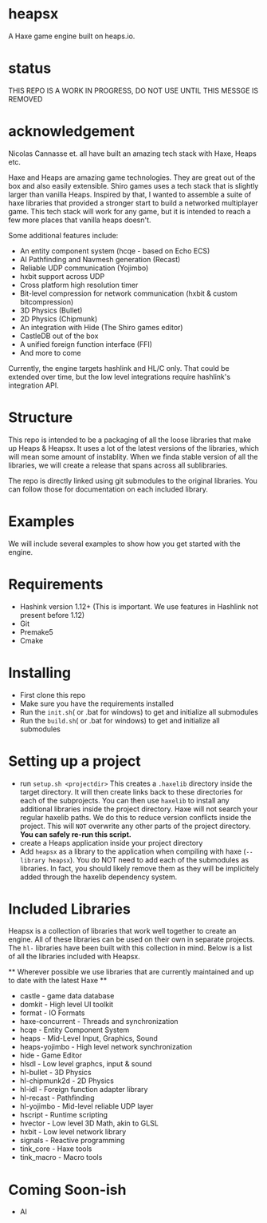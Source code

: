 # heapsx
A Haxe game engine built on heaps.io.  

# status

THIS REPO IS A WORK IN PROGRESS, DO NOT USE UNTIL THIS MESSGE IS REMOVED

# acknowledgement
Nicolas Cannasse et. all have built an amazing tech stack with Haxe, Heaps etc.  

Haxe and Heaps are amazing game technologies.  They are great out of the box and also easily extensible. Shiro games uses a tech stack that is slightly larger than vanilla Heaps.  Inspired by that, I wanted to assemble a suite of haxe libraries that provided a stronger start to build a networked multiplayer game.  This tech stack will work for any game, but it is intended to reach a few more places that vanilla heaps doesn't.

Some additional features include:

- An entity component system (hcqe - based on Echo ECS)
- AI Pathfinding and Navmesh generation (Recast)
- Reliable UDP communication (Yojimbo)
- hxbit support across UDP
- Cross platform high resolution timer
- Bit-level compression for network communication (hxbit & custom bitcompression)
- 3D Physics (Bullet)
- 2D Physics (Chipmunk)
- An integration with Hide (The Shiro games editor)
- CastleDB out of the box
- A unified foreign function interface (FFI)
- And more to come


Currently, the engine targets hashlink and HL/C only. That could be extended over time, but the low level integrations require hashlink's integration API.

# Structure
This repo is intended to be a packaging of all the loose libraries that make up Heaps & Heapsx.  It uses a lot of the latest versions of the libraries, which will mean some amount of instablity.  When we finda stable version of all the libraries, we will create a release that spans across all sublibraries.

The repo is directly linked using git submodules to the original libraries.  You can follow those for documentation on each included library.

# Examples
We will include several examples to show how you get started with the engine.

# Requirements
- Hashink version 1.12+ (This is important. We use features in Hashlink not present before 1.12)
- Git
- Premake5
- Cmake

# Installing
- First clone this repo
- Make sure you have the requirements installed
- Run the `init.sh`( or .bat for windows) to get and initialize all submodules
- Run the `build.sh`( or .bat for windows) to get and initialize all submodules

# Setting up a project
- run `setup.sh <projectdir>` This creates a `.haxelib` directory inside the target directory. It will then create links back to these directories for each of the subprojects.  You can then use `haxelib` to install any additional libraries inside the project directory.  Haxe will not search your regular haxelib paths.  We do this to reduce version conflicts inside the project. This will `NOT` overwrite any other parts of the project directory.  **You can safely re-run this script.**
- create a Heaps application inside your project directory
- Add `heapsx` as a library to the application when compiling with haxe (`--library heapsx`).  You do NOT need to add each of the submodules as libraries.  In fact, you should likely remove them as they will be implicitely added through the haxelib dependency system.

# Included Libraries

Heapsx is a collection of libraries that work well together to create an engine.  All of these libraries can be used on their own in separate projects.  The `hl-` libraries have been built with this collection in mind.  Below is a list of all the libraries included with Heapsx.

** Wherever possible we use libraries that are currently maintained and up to date with the latest Haxe **

* castle - game data database
* domkit - High level UI toolkit
* format - IO Formats
* haxe-concurrent - Threads and synchronization
* hcqe - Entity Component System
* heaps - Mid-Level Input, Graphics, Sound
* heaps-yojimbo - High level network synchronization
* hide - Game Editor
* hlsdl - Low level graphcs, input & sound
* hl-bullet - 3D Physics
* hl-chipmunk2d - 2D Physics
* hl-idl - Foreign function adapter library
* hl-recast - Pathfinding
* hl-yojimbo - Mid-level reliable UDP layer
* hscript - Runtime scripting
* hvector - Low level 3D Math, akin to GLSL
* hxbit - Low level network library
* signals - Reactive programming
* tink_core - Haxe tools
* tink_macro - Macro tools

# Coming Soon-ish
* AI
